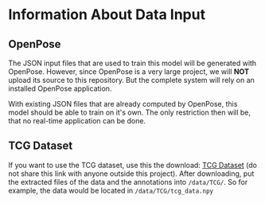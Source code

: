 # Information About Data Input

## OpenPose

The JSON input files that are used to train this model will be generated with OpenPose. However, since OpenPose is a very large project, we will **NOT** upload its source to this repository. But the complete system will rely on an installed OpenPose application.

With existing JSON files that are already computed by OpenPose, this model should be able to train on it's own. The only restriction then will be, that no real-time application can be done.

## TCG Dataset

If you want to use the TCG dataset, use this the download: [TCG Dataset](https://drive.google.com/file/d/1N1fr_ngslFSnnzraCCioK929G51QATZR/view) (do not share this link with anyone outside this project). After downloading, put the extracted files of the data and the annotations into `/data/TCG/`. So for example, the data would be located in `/data/TCG/tcg_data.npy`

